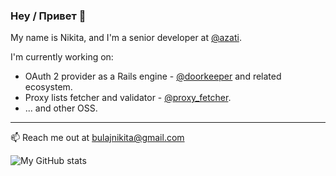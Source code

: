 ### Hey / Привет 👋

My name is Nikita, and I'm a senior developer at [@azati](https://github.com/azati).

I'm currently working on:

* OAuth 2 provider as a Rails engine - [@doorkeeper](https://github.com/doorkeeper-gem/doorkeeper/pulls) and related ecosystem.
* Proxy lists fetcher and validator - [@proxy_fetcher](https://github.com/nbulaj/proxy_fetcher).
* ... and other OSS.

---

:mailbox: Reach me out at bulajnikita@gmail.com

![My GitHub stats](https://github-readme-stats.vercel.app/api?username=nbulaj)
